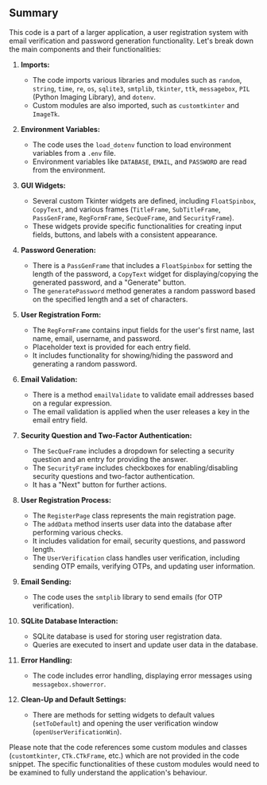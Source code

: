 ## Summary

This code is a part of a larger application, a user registration system with email verification and password generation functionality. Let's break down the main components and their functionalities:

1. **Imports:**
   - The code imports various libraries and modules such as `random`, `string`, `time`, `re`, `os`, `sqlite3`, `smtplib`, `tkinter`, `ttk`, `messagebox`, `PIL` (Python Imaging Library), and `dotenv`.
   - Custom modules are also imported, such as `customtkinter` and `ImageTk`.

2. **Environment Variables:**
   - The code uses the `load_dotenv` function to load environment variables from a `.env` file.
   - Environment variables like `DATABASE`, `EMAIL`, and `PASSWORD` are read from the environment.

3. **GUI Widgets:**
   - Several custom Tkinter widgets are defined, including `FloatSpinbox`, `CopyText`, and various frames (`TitleFrame`, `SubTitleFrame`, `PassGenFrame`, `RegFormFrame`, `SecQueFrame`, and `SecurityFrame`).
   - These widgets provide specific functionalities for creating input fields, buttons, and labels with a consistent appearance.

4. **Password Generation:**
   - There is a `PassGenFrame` that includes a `FloatSpinbox` for setting the length of the password, a `CopyText` widget for displaying/copying the generated password, and a "Generate" button.
   - The `generatePassword` method generates a random password based on the specified length and a set of characters.

5. **User Registration Form:**
   - The `RegFormFrame` contains input fields for the user's first name, last name, email, username, and password.
   - Placeholder text is provided for each entry field.
   - It includes functionality for showing/hiding the password and generating a random password.

6. **Email Validation:**
   - There is a method `emailValidate` to validate email addresses based on a regular expression.
   - The email validation is applied when the user releases a key in the email entry field.

7. **Security Question and Two-Factor Authentication:**
   - The `SecQueFrame` includes a dropdown for selecting a security question and an entry for providing the answer.
   - The `SecurityFrame` includes checkboxes for enabling/disabling security questions and two-factor authentication.
   - It has a "Next" button for further actions.

8. **User Registration Process:**
   - The `RegisterPage` class represents the main registration page.
   - The `addData` method inserts user data into the database after performing various checks.
   - It includes validation for email, security questions, and password length.
   - The `UserVerification` class handles user verification, including sending OTP emails, verifying OTPs, and updating user information.

9. **Email Sending:**
   - The code uses the `smtplib` library to send emails (for OTP verification).

10. **SQLite Database Interaction:**
    - SQLite database is used for storing user registration data.
    - Queries are executed to insert and update user data in the database.

11. **Error Handling:**
    - The code includes error handling, displaying error messages using `messagebox.showerror`.

12. **Clean-Up and Default Settings:**
    - There are methods for setting widgets to default values (`setToDefault`) and opening the user verification window (`openUserVerificationWin`).

Please note that the code references some custom modules and classes (`customtkinter`, `CTk.CTkFrame`, etc.) which are not provided in the code snippet. The specific functionalities of these custom modules would need to be examined to fully understand the application's behaviour.